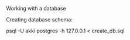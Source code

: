 Working with a database

Creating database schema:

psql -U akki postgres -h 127.0.0.1 < create_db.sql